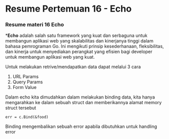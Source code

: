 # Resume Pertemuan 16 - Echo

### Resume materi  16 Echo

***Echo** adalah salah satu framework yang kuat dan serbaguna untuk membangun aplikasi web yang skalabilitas dan kinerjanya tinggi dalam bahasa pemrograman Go. Ini mengikuti prinsip kesederhanaan, fleksibilitas, dan kinerja untuk menyediakan perangkat yang efisien bagi developer untuk membangun aplikasi web yang kuat.

Untuk melakukan retrive/mendapatkan data dapat melalui 3 cara
1. URL Params
2. Query Params
3. Form Value

Dalam echo kita dimudahkan dalam melakukan binding data, kita hanya mengarahkan ke dalam sebuah struct dan memberikannya alamat memory struct tersebut
```
err = c.Bind(&food)
```
Binding mengembalikan sebuah error apabila dibutuhkan untuk handling error